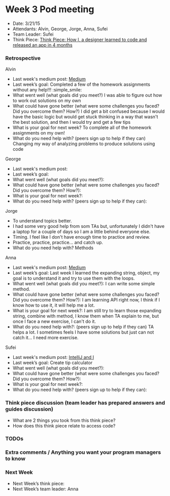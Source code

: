 # Week 3 Pod meeting

* Date: 3/21/15
* Attendants: Alvin, George, Jorge, Anna, Sufei
* Team Leader: Sufei
* Think Piece: [Think Piece: How I, a designer learned to code and released an app in 4 months](https://medium.com/ios-os-x-development/how-i-a-designer-learned-to-code-and-released-an-app-in-4-months-219d7c1b8df1)

### Retrospective

Alvin

* Last week's medium post: [Medium](https://medium.com/@ahhhlvin/reflections-f483aa3dd958)
* Last week’s goal: Completed a few of the homework assignments without any help!!! :simple_smile:
* What went well (what goals did you meet?) I was able to figure out how to work out solutions on my own
* What could have gone better (what were some challenges you faced? Did you overcome them? How?) I did get a bit confused because I would have the basic logic but would get stuck thinking in a way that wasn't the best solution, and then I would try and get a few tips 
* What is your goal for next week? To complete all of the homework assignments on my own! 
* What do you need help with? (peers sign up to help if they can) Changing my way of analyzing problems to produce solutions using code

George

* Last week's medium post: 
* Last week’s goal: 
* What went well (what goals did you meet?): 
* What could have gone better (what were some challenges you faced? Did you overcome them? How?): 
* What is your goal for next week?: 
* What do you need help with? (peers sign up to help if they can): 

Jorge

* To understand topics better.
* I had some very good help from som TAs but, unfortunately I didn't have a laptop for a couple of days so I am a little behind everyone else.
* Timing. I feel like I don't have enough time to practice and review.
* Practice, practice, practice... and catch up.
* What do you need help with? Methods

Anna

* Last week's medium post: [Medium](https://medium.com/@annalinewyork/have-to-learn-how-to-learn-e1cf6812d670)
* Last week’s goal: Last week I learned the expanding string, object, my goal is to understand it and try to use them with the loops. 
* What went well (what goals did you meet?): I can write some simple method.
* What could have gone better (what were some challenges you faced? Did you overcome them? How?): I am learning API right now, I think if I know how to use it, it will help me a lot. 
* What is your goal for next week?: I am still try to learn those expanding string, combine with method, I know them when TA explain to me, but once I face a new exercise, I can't do it. 
* What do you need help with?: (peers sign up to help if they can) TA helps a lot. I sometimes feels I have some solutions but just can not catch it... I need more exercise. 

Sufei

* Last week's medium post: [IntelliJ and I](https://medium.com/@sufeizhao/the-red-squiggly-of-death-938285277b9)
* Last week’s goal: Create tip calculator
* What went well (what goals did you meet?): 
* What could have gone better (what were some challenges you faced? Did you overcome them? How?): 
* What is your goal for next week?: 
* What do you need help with? (peers sign up to help if they can): 

### Think piece discussion (team leader has prepared answers and guides discussion)

* What are 2 things you took from this think piece?
* How does this think piece relate to access code?

### TODOs

### Extra comments / Anything you want your program managers to know

### Next Week

* Next Week’s think piece:
* Next Week’s team leader: Anna
